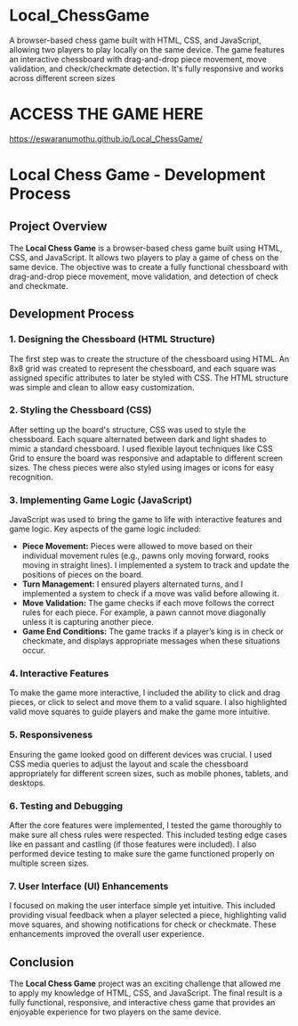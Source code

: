 # Local_ChessGame
A browser-based chess game built with HTML, CSS, and JavaScript, allowing two players to play locally on the same device. The game features an interactive chessboard with drag-and-drop piece movement, move validation, and check/checkmate detection. It's fully responsive and works across different screen sizes

# ACCESS THE GAME HERE
https://eswaranumothu.github.io/Local_ChessGame/


   <h1>Local Chess Game - Development Process</h1>

   <div class="section">
        <h2>Project Overview</h2>
        <p>
            The <strong>Local Chess Game</strong> is a browser-based chess game built using HTML, CSS, and JavaScript. It allows two players to play a game of chess on the same device. The objective was to create a fully functional chessboard with drag-and-drop piece movement, move validation, and detection of check and checkmate.
        </p>
    </div>

  <div class="section">
        <h2>Development Process</h2>
        
<h3>1. Designing the Chessboard (HTML Structure)</h3>
        <p>
            The first step was to create the structure of the chessboard using HTML. An 8x8 grid was created to represent the chessboard, and each square was assigned specific attributes to later be styled with CSS. The HTML structure was simple and clean to allow easy customization.
        </p>

   <h3>2. Styling the Chessboard (CSS)</h3>
        <p>
            After setting up the board's structure, CSS was used to style the chessboard. Each square alternated between dark and light shades to mimic a standard chessboard. I used flexible layout techniques like CSS Grid to ensure the board was responsive and adaptable to different screen sizes. The chess pieces were also styled using images or icons for easy recognition.
        </p>

   <h3>3. Implementing Game Logic (JavaScript)</h3>
        <p>
            JavaScript was used to bring the game to life with interactive features and game logic. Key aspects of the game logic included:
        </p>
        <ul>
            <li><strong>Piece Movement:</strong> Pieces were allowed to move based on their individual movement rules (e.g., pawns only moving forward, rooks moving in straight lines). I implemented a system to track and update the positions of pieces on the board.</li>
            <li><strong>Turn Management:</strong> I ensured players alternated turns, and I implemented a system to check if a move was valid before allowing it.</li>
            <li><strong>Move Validation:</strong> The game checks if each move follows the correct rules for each piece. For example, a pawn cannot move diagonally unless it is capturing another piece.</li>
            <li><strong>Game End Conditions:</strong> The game tracks if a player’s king is in check or checkmate, and displays appropriate messages when these situations occur.</li>
        </ul>

   <h3>4. Interactive Features</h3>
        <p>
            To make the game more interactive, I included the ability to click and drag pieces, or click to select and move them to a valid square. I also highlighted valid move squares to guide players and make the game more intuitive.
        </p>

   <h3>5. Responsiveness</h3>
        <p>
            Ensuring the game looked good on different devices was crucial. I used CSS media queries to adjust the layout and scale the chessboard appropriately for different screen sizes, such as mobile phones, tablets, and desktops.
        </p>

   <h3>6. Testing and Debugging</h3>
        <p>
            After the core features were implemented, I tested the game thoroughly to make sure all chess rules were respected. This included testing edge cases like en passant and castling (if those features were included). I also performed device testing to make sure the game functioned properly on multiple screen sizes.
        </p>

   <h3>7. User Interface (UI) Enhancements</h3>
        <p>
            I focused on making the user interface simple yet intuitive. This included providing visual feedback when a player selected a piece, highlighting valid move squares, and showing notifications for check or checkmate. These enhancements improved the overall user experience.
        </p>
    </div>

<div class="section">
        <h2>Conclusion</h2>
        <p>
            The <strong>Local Chess Game</strong> project was an exciting challenge that allowed me to apply my knowledge of HTML, CSS, and JavaScript. The final result is a fully functional, responsive, and interactive chess game that provides an enjoyable experience for two players on the same device.
        </p>
    </div>


